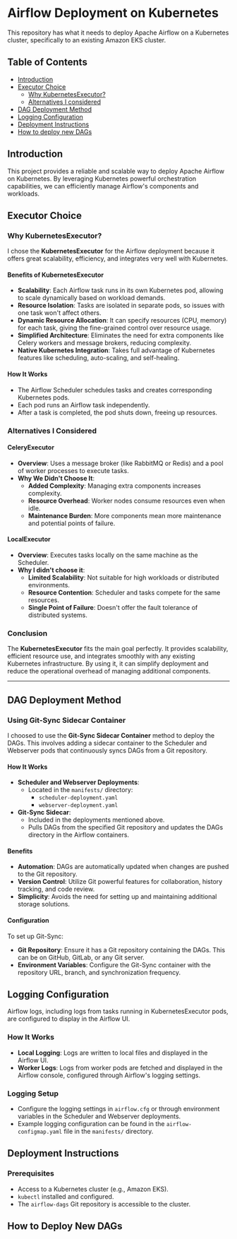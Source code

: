 # Airflow Deployment on Kubernetes

This repository has what it needs to deploy Apache Airflow on a Kubernetes cluster, specifically to an existing Amazon EKS cluster.

## Table of Contents

- [Introduction](#introduction)
- [Executor Choice](#executor-choice)
  - [Why KubernetesExecutor?](#why-kubernetesexecutor)
  - [Alternatives I considered](#alternatives-i-considered)
- [DAG Deployment Method](#dag-deployment-method)
- [Logging Configuration](#logging-configuration)
- [Deployment Instructions](#deployment-instructions)
- [How to deploy new DAGs](#how-to-deploy-new-dags)

## Introduction

This project provides a reliable and scalable way to deploy Apache Airflow on Kubernetes. By leveraging Kubernetes powerful orchestration capabilities, we can efficiently manage Airflow's components and workloads.

## Executor Choice

### Why KubernetesExecutor?

I chose the **KubernetesExecutor** for the Airflow deployment because it offers great scalability, efficiency, and integrates very well with Kubernetes.

#### Benefits of KubernetesExecutor

- **Scalability**: Each Airflow task runs in its own Kubernetes pod, allowing to scale dynamically based on workload demands.
- **Resource Isolation**: Tasks are isolated in separate pods, so issues with one task won't affect others.
- **Dynamic Resource Allocation**: It can specify resources (CPU, memory) for each task, giving the fine-grained control over resource usage.
- **Simplified Architecture**: Eliminates the need for extra components like Celery workers and message brokers, reducing complexity.
- **Native Kubernetes Integration**: Takes full advantage of Kubernetes features like scheduling, auto-scaling, and self-healing.

#### How It Works

- The Airflow Scheduler schedules tasks and creates corresponding Kubernetes pods.
- Each pod runs an Airflow task independently.
- After a task is completed, the pod shuts down, freeing up resources.

### Alternatives I Considered

#### CeleryExecutor

- **Overview**: Uses a message broker (like RabbitMQ or Redis) and a pool of worker processes to execute tasks.
- **Why We Didn't Choose It**:
  - **Added Complexity**: Managing extra components increases complexity.
  - **Resource Overhead**: Worker nodes consume resources even when idle.
  - **Maintenance Burden**: More components mean more maintenance and potential points of failure.

#### LocalExecutor

- **Overview**: Executes tasks locally on the same machine as the Scheduler.
- **Why I didn't choose it**:
  - **Limited Scalability**: Not suitable for high workloads or distributed environments.
  - **Resource Contention**: Scheduler and tasks compete for the same resources.
  - **Single Point of Failure**: Doesn't offer the fault tolerance of distributed systems.

### Conclusion

The **KubernetesExecutor** fits the main goal perfectly. It provides scalability, efficient resource use, and integrates smoothly with any existing Kubernetes infrastructure. By using it, it can simplify deployment and reduce the operational overhead of managing additional components.

---

## DAG Deployment Method

### Using Git-Sync Sidecar Container

I choosed to use the **Git-Sync Sidecar Container** method to deploy the DAGs. This involves adding a sidecar container to the Scheduler and Webserver pods that continuously syncs DAGs from a Git repository.

#### How It Works

- **Scheduler and Webserver Deployments**:
  - Located in the `manifests/` directory:
    - `scheduler-deployment.yaml`
    - `webserver-deployment.yaml`
- **Git-Sync Sidecar**:
  - Included in the deployments mentioned above.
  - Pulls DAGs from the specified Git repository and updates the DAGs directory in the Airflow containers.

#### Benefits

- **Automation**: DAGs are automatically updated when changes are pushed to the Git repository.
- **Version Control**: Utilize Git powerful features for collaboration, history tracking, and code review.
- **Simplicity**: Avoids the need for setting up and maintaining additional storage solutions.

#### Configuration

To set up Git-Sync:

- **Git Repository**: Ensure it has a Git repository containing the DAGs. This can be on GitHub, GitLab, or any Git server.
- **Environment Variables**: Configure the Git-Sync container with the repository URL, branch, and synchronization frequency.

## Logging Configuration

Airflow logs, including logs from tasks running in KubernetesExecutor pods, are configured to display in the Airflow UI.

### How It Works

- **Local Logging**: Logs are written to local files and displayed in the Airflow UI.
- **Worker Logs**: Logs from worker pods are fetched and displayed in the Airflow console, configured through Airflow's logging settings.

### Logging Setup

- Configure the logging settings in `airflow.cfg` or through environment variables in the Scheduler and Webserver deployments.
- Example logging configuration can be found in the `airflow-configmap.yaml` file in the `manifests/` directory.

## Deployment Instructions

### Prerequisites

- Access to a Kubernetes cluster (e.g., Amazon EKS).
- `kubectl` installed and configured.
- The `airflow-dags` Git repository is accessible to the cluster.


## How to Deploy New DAGs


